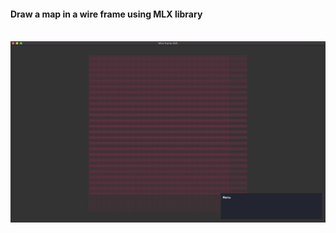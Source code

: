 #### Draw a map in a wire frame using MLX library 

<br>

<img width="900px" src="https://github.com/esettes/FDF_42/blob/master/wireframe.png" />
